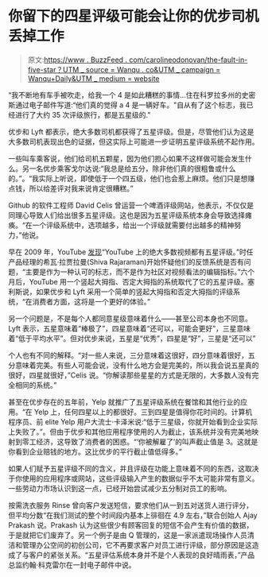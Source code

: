 # 你留下的四星评级可能会让你的优步司机丢掉工作

> 原文:[https://www . BuzzFeed . com/carolineodonovan/the-fault-in-five-star？UTM _ source = Wanqu . co&UTM _ campaign = Wanqu+Daily&UTM _ medium = website](https://www.buzzfeed.com/carolineodonovan/the-fault-in-five-stars?utm_source=wanqu.co&utm_campaign=Wanqu+Daily&utm_medium=website)

“我不断地有车手被吹走，给我一个 4 是如此糟糕的事情...住在科罗拉多州的史密斯通过电子邮件写道:“他们真的觉得 a 4 是一辆好车。"自从有了这个标志，我已经进行了大约 35 次评级旅行，都是五星级的."

优步和 Lyft 都表示，绝大多数司机都获得了五星评级。但是，尽管他们认为这是大多数司机表现出色的证据，但这实际上可能进一步证明五星评级系统不起作用。

一些叫车乘客说，他们给司机五颗星，因为他们担心如果不这样做可能会发生什么。另一名优步乘客戈尔达说:“我总是给五分，除非他们真的很粗鲁或什么的。”。“我实际上听说，即使低于一个四五级，他们也会惹上麻烦。他们只是想赚点钱，所以给差评对我来说肯定很糟糕。”

Github 的软件工程师 David Celis 曾运营一个啤酒评级网站，他表示，不仅仅是同理心导致人们给出很多五星评级。这也是因为五星评级系统本身会导致选择瘫痪。“在一个评级系统中，选项越多，给出一个评级就需要付出越多的精神努力，”他说。

早在 2009 年，YouTube [发现](https://youtube.googleblog.com/2009/09/five-stars-dominate-ratings.html)“YouTube 上的绝大多数视频都有五星评级。”时任产品经理的希瓦·拉贾拉曼(Shiva Rajaraman)开始怀疑他们的反馈系统是否有问题，“主要是作为一种认可的标志，而不是作为社区对视频看法的编辑指标。”六个月后，YouTube 用一个竖起大拇指、否定大拇指的系统取代了它的五星评级。塞利斯说，如果优步和 Lyft 采用一个简单的竖起大拇指和否定大拇指的评级系统，“在消费者方面，这将是一个更好的体验。”

另一个问题是，不是每个人都同意星级意味着什么——甚至公司本身也不同意。Lyft 表示，五星意味着“棒极了”，四星意味着“还可以，可能会更好”，三星意味着“低于平均水平”。但对优步来说，五星是“优秀”，四星是“好”，三星是“还可以”

个人也有不同的解释。“对一些人来说，三分意味着这很好，四分意味着很好，五分意味着完美。有些人可能会说，没有什么地方会是完美的，所以我会说五星真的很好，四星就很好，”Celis 说。“你解读那些星星的方式是无限的，大多数人没有完全相同的系统。”

甚至在优步存在的五年前，Yelp 就推广了五星评级系统在餐馆和其他行业的应用。“在 Yelp 上，任何四星以上的都很好。三到四星是值得你花时间的。计算机程序员、前 elite Yelp 用户大流士·卡泽米说:“低于三星级，你就开始看到企业实际上失败了。”。但由于优步和其他应用程序使用的人为截止，该系统并没有完美地映射到零工经济，这导致了消费者的困惑。“‘你被解雇了’的叫声截止值是 3。这就是你看到企业赔钱的地方。这比优步的平行截止值低得多。”

如果人们赋予五星评级不同的含义，并且评级在功能上意味着不同的东西，这取决于你使用的应用程序或网站，这些评级输入产生的数据似乎不太可能非常有意义。一些劳动力市场认识到这一点，已经开始尝试减少五分制对员工的影响。

按需洗衣服务 Rinse 曾向客户发送短信，要求他们从一到五对送货人进行评分，但平均分数“在我们测试的整个时间段内基本上徘徊在 4.9 左右，”联合创始人 Ajay Prakash 说。Prakash 认为这些很少有顾客回复的短信不会产生有价值的数据，于是就把它们废弃了。另一个例子是由 Q 管理的，这是一家派遣现场操作人员清洁和管理办公空间的初创公司，它不再要求客户对员工进行评级，部分原因是这造成了与客户的紧张关系。“五星评估系统本身并不是个人表现的良好晴雨表，”产品总监约翰·科克雷尔在一封电子邮件中说。